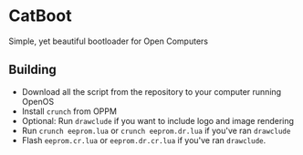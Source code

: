 # CatBoot
Simple, yet beautiful bootloader for Open Computers
## Building
- Download all the script from the repository to your computer running OpenOS
- Install `crunch` from OPPM
- Optional: Run `drawclude` if you want to include logo and image rendering
- Run `crunch eeprom.lua` or `crunch eeprom.dr.lua` if you've ran `drawclude`
- Flash `eeprom.cr.lua` or `eeprom.dr.cr.lua` if you've ran `drawclude`. 
